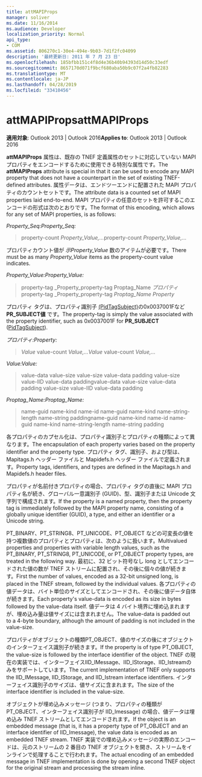 ```yaml
---
title: attMAPIProps
manager: soliver
ms.date: 11/16/2014
ms.audience: Developer
localization_priority: Normal
api_type:
- COM
ms.assetid: 806270c1-30e4-494e-9b03-7d1f2fc04099
description: '最終更新日: 2011 年 7 月 23 日'
ms.openlocfilehash: 185bfbb151c4f8d4e36b40b94393d14d50c33edf
ms.sourcegitcommit: 8657170d071f9bcf680aba50b9c07f2a4fb82283
ms.translationtype: MT
ms.contentlocale: ja-JP
ms.lasthandoff: 04/28/2019
ms.locfileid: "33410456"
---
```

# <a name="attmapiprops"></a><span data-ttu-id="2e0c2-103">attMAPIProps</span><span class="sxs-lookup"><span data-stu-id="2e0c2-103">attMAPIProps</span></span>

  
  
<span data-ttu-id="2e0c2-104">**適用対象**: Outlook 2013 | Outlook 2016</span><span class="sxs-lookup"><span data-stu-id="2e0c2-104">**Applies to**: Outlook 2013 | Outlook 2016</span></span> 
  
<span data-ttu-id="2e0c2-105">**attMAPIProps** 属性は、既存の TNEF 定義属性のセットに対応していない MAPI プロパティをエンコードするために使用できる特別な属性です。</span><span class="sxs-lookup"><span data-stu-id="2e0c2-105">The **attMAPIProps** attribute is special in that it can be used to encode any MAPI property that does not have a counterpart in the set of existing TNEF-defined attributes.</span></span> <span data-ttu-id="2e0c2-106">属性データは、エンドツーエンドに配置された MAPI プロパティのカウントセットです。</span><span class="sxs-lookup"><span data-stu-id="2e0c2-106">The attribute data is a counted set of MAPI properties laid end-to-end.</span></span> <span data-ttu-id="2e0c2-107">MAPI プロパティの任意のセットを許可するこのエンコードの形式は次のとおりです。</span><span class="sxs-lookup"><span data-stu-id="2e0c2-107">The format of this encoding, which allows for any set of MAPI properties, is as follows:</span></span>  
  
 <span data-ttu-id="2e0c2-108">_Property_Seq:_</span><span class="sxs-lookup"><span data-stu-id="2e0c2-108">_Property_Seq:_</span></span>
  
> <span data-ttu-id="2e0c2-109">property-count  _Property_Value,..._</span><span class="sxs-lookup"><span data-stu-id="2e0c2-109">property-count  _Property_Value,..._</span></span>
    
<span data-ttu-id="2e0c2-110">プロパティカウント値が  _示Property_Value_ 数のアイテムが必要です。</span><span class="sxs-lookup"><span data-stu-id="2e0c2-110">There must be as many  _Property_Value_ items as the property-count value indicates.</span></span> 
  
 <span data-ttu-id="2e0c2-111">_Property_Value:_</span><span class="sxs-lookup"><span data-stu-id="2e0c2-111">_Property_Value:_</span></span>
  
> <span data-ttu-id="2e0c2-112">property-tag _Property_property-tag Proptag_Name  _プロパティ_</span><span class="sxs-lookup"><span data-stu-id="2e0c2-112">property-tag  _Property_property-tag  _Proptag_Name Property_</span></span>
    
<span data-ttu-id="2e0c2-113">プロパティ タグは、プロパティ識別子 [(PidTagSubject)](pidtagsubject-canonical-property.md)の0x0037001Fなど **PR_SUBJECT値** です。</span><span class="sxs-lookup"><span data-stu-id="2e0c2-113">The property-tag is simply the value associated with the property identifier, such as 0x0037001F for **PR_SUBJECT** ([PidTagSubject](pidtagsubject-canonical-property.md)).</span></span>
  
 <span data-ttu-id="2e0c2-114">_プロパティ:_</span><span class="sxs-lookup"><span data-stu-id="2e0c2-114">_Property:_</span></span>
  
>  <span data-ttu-id="2e0c2-115">_Value_ value-count  _Value,..._</span><span class="sxs-lookup"><span data-stu-id="2e0c2-115">_Value_ value-count  _Value,..._</span></span>
    
 <span data-ttu-id="2e0c2-116">_Value:_</span><span class="sxs-lookup"><span data-stu-id="2e0c2-116">_Value:_</span></span>
  
> <span data-ttu-id="2e0c2-117">value-data value-size value-size value-data padding value-size value-IID value-data padding</span><span class="sxs-lookup"><span data-stu-id="2e0c2-117">value-data value-size value-data padding value-size value-IID value-data padding</span></span>
    
 <span data-ttu-id="2e0c2-118">_Proptag_Name:_</span><span class="sxs-lookup"><span data-stu-id="2e0c2-118">_Proptag_Name:_</span></span>
  
> <span data-ttu-id="2e0c2-119">name-guid name-kind name-id name-guid name-kind name-string-length name-string padding</span><span class="sxs-lookup"><span data-stu-id="2e0c2-119">name-guid name-kind name-id name-guid name-kind name-string-length name-string padding</span></span>
    
<span data-ttu-id="2e0c2-120">各プロパティのカプセル化は、プロパティ識別子とプロパティの種類によって異なります。</span><span class="sxs-lookup"><span data-stu-id="2e0c2-120">The encapsulation of each property varies based on the property identifier and the property type.</span></span> <span data-ttu-id="2e0c2-121">プロパティ タグ、識別子、および型は、Mapitags.h ヘッダー ファイルと Mapidefs.h ヘッダー ファイルで定義されます。</span><span class="sxs-lookup"><span data-stu-id="2e0c2-121">Property tags, identifiers, and types are defined in the Mapitags.h and Mapidefs.h header files.</span></span>
  
<span data-ttu-id="2e0c2-122">プロパティが名前付きプロパティの場合、プロパティ タグの直後に MAPI プロパティ名が続き、グローバル一意識別子 (GUID)、型、識別子または Unicode 文字列で構成されます。</span><span class="sxs-lookup"><span data-stu-id="2e0c2-122">If the property is a named property, then the property tag is immediately followed by the MAPI property name, consisting of a globally unique identifier (GUID), a type, and either an identifier or a Unicode string.</span></span>
  
<span data-ttu-id="2e0c2-123">PT_BINARY、PT_STRING8、PT_UNICODE、PT_OBJECT などの可変長の値を持つ複数値のプロパティとプロパティは、次のように扱います。</span><span class="sxs-lookup"><span data-stu-id="2e0c2-123">Multivalued properties and properties with variable length values, such as the PT_BINARY, PT_STRING8, PT_UNICODE, or PT_OBJECT property types, are treated in the following way.</span></span> <span data-ttu-id="2e0c2-124">最初に、32 ビット符号なし long としてエンコードされた値の数が TNEF ストリームに配置され、その後に個々の値が続きます。</span><span class="sxs-lookup"><span data-stu-id="2e0c2-124">First the number of values, encoded as a 32-bit unsigned long, is placed in the TNEF stream, followed by the individual values.</span></span> <span data-ttu-id="2e0c2-125">各プロパティの値データは、バイト単位のサイズとしてエンコードされ、その後に値データ自体が続きます。</span><span class="sxs-lookup"><span data-stu-id="2e0c2-125">Each property's value-data is encoded as its size in bytes followed by the value-data itself.</span></span> <span data-ttu-id="2e0c2-126">値データは 4 バイト境界に埋め込まれますが、埋め込み量は値サイズには含まれません。</span><span class="sxs-lookup"><span data-stu-id="2e0c2-126">The value-data is padded out to a 4-byte boundary, although the amount of padding is not included in the value-size.</span></span>
  
<span data-ttu-id="2e0c2-127">プロパティがオブジェクトの種類PT_OBJECT、値のサイズの後にオブジェクトのインターフェイス識別子が続きます。</span><span class="sxs-lookup"><span data-stu-id="2e0c2-127">If the property is of type PT_OBJECT, the value-size is followed by the interface identifier of the object.</span></span> <span data-ttu-id="2e0c2-128">TNEF の現在の実装では、インターフェイスIID_IMessage、IID_IStorage、IID_Istreamのみをサポートしています。</span><span class="sxs-lookup"><span data-stu-id="2e0c2-128">The current implementation of TNEF only supports the IID_IMessage, IID_IStorage, and IID_Istream interface identifiers.</span></span> <span data-ttu-id="2e0c2-129">インターフェイス識別子のサイズは、値サイズに含まれます。</span><span class="sxs-lookup"><span data-stu-id="2e0c2-129">The size of the interface identifier is included in the value-size.</span></span>
  
<span data-ttu-id="2e0c2-130">オブジェクトが埋め込みメッセージ (つまり、プロパティの種類が PT_OBJECT、インターフェイス識別子が IID_Imessage) の場合、値データは埋め込み TNEF ストリームとしてエンコードされます。</span><span class="sxs-lookup"><span data-stu-id="2e0c2-130">If the object is an embedded message (that is, it has a property type of PT_OBJECT and an interface identifier of IID_Imessage), the value data is encoded as an embedded TNEF stream.</span></span> <span data-ttu-id="2e0c2-131">TNEF 実装での埋め込みメッセージの実際のエンコードは、元のストリームの 2 番目の TNEF オブジェクトを開き、ストリームをインラインで処理することで行われます。</span><span class="sxs-lookup"><span data-stu-id="2e0c2-131">The actual encoding of an embedded message in TNEF implementation is done by opening a second TNEF object for the original stream and processing the stream inline.</span></span>
  

